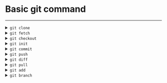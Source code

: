 # Basic git command
---

<details><summary> <code>git clone</code></summary>
This command is used for downloading the latest version of a remote project and copying it to the selected location on the local machine. It looks like this:

```
git clone <repository url>
```

To clone a specific branch, you can use
```
git clone <repository url> -b <branch name>
```
</details>

<details><summary> <code>git fetch</code></summary>
This git command will get all the updates from the remote repository, including new branches.
</details>

<details><summary> <code>git checkout</code></summary>
You can use the <strong>checkout</strong> command to switch the branch that you are currently working on.

```
git checkout <branch name>
```
If you want to create a new branch and switch to it, you can do it by using this command:

```
git checkout -b <branch name>
```
</details>

<details><summary> <code>git init</code></summary>
This is the command you need to use if you want to start a new empty repository or to reinitialize an existing one in the project root. It will create a .git directory with its subdirectories. It should look like this:

```
git init <repository name>
```
</details>
<details><summary> <code>git commit</code></summary>
This one is probably the most used Git command. After changes are done locally, you can save them by “committing” them. A commit is like local a snapshot of the current state of the branch, to which you can always come back. To create a new commit, type this command in Git Bash:

```
git commit -m "<commit message>"
```
</details>

<details><summary> <code>git push</code></summary>
Git push will push the locally committed changes to the remote branch. If the branch is already remotely tracked, simply use it like this (with no parameters):

```
git push
```

If the branch is not yet tracked, and only resides on the local machine, you need to run the command like this:

```
git push --set-upstream <remote branch> <branch name>
```
</details>

<details><summary> <code>git diff</code></summary>
You can use this command to see the unstaged changes on the current branch. Here’s an example of a branch with an edited feature file. <br>

If you want to see the staged changes, run the diff command like this:

```
git diff --staged
```

Or you can compare two branches:

```
gif diff <branch1> <branch2>
```
</details>

<details><summary> <code>git pull</code></summary>
Using git pull will fetch all the changes from the remote repository and merge any remote changes in the current local branch.
</details>

<details><summary> <code>git add</code></summary>
This is the command you need to use to stage changed files. You can stage individual files:

```
git add <file path>
```

Or all files:
```
git add .
```
</details>

<details><summary> <code>git branch</code></summary>
Using git branch will list all the branches of the repository. Or you can use it to create a new branch, without checking it out:

```
git branch <new branch>
```

To delete a branch, run it like this:

```
git branch -d <branch name>
```
</details>